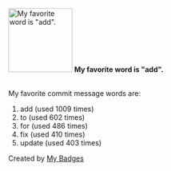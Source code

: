 <img src="https://github.com/my-badges/my-badges/blob/master/src/all-badges/favorite-word/favorite-word.png?raw=true" alt="My favorite word is &quot;add&quot;." title="My favorite word is &quot;add&quot;." width="128">
<strong>My favorite word is &quot;add&quot;.</strong>
<br><br>

My favorite commit message words are:

1. add (used 1009 times)
2. to (used 602 times)
3. for (used 486 times)
4. fix (used 410 times)
5. update (used 403 times)


Created by <a href="https://github.com/my-badges/my-badges">My Badges</a>